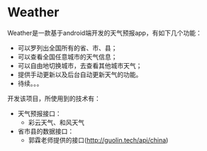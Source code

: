 # Weather
Weather是一款基于android端开发的天气预报app，有如下几个功能：<br>
* 可以罗列出全国所有的省、市、县；<br>
* 可以查看全国任意城市的天气信息；<br>
* 可以自由地切换城市，去查看其他城市天气；<br>
* 提供手动更新以及后台自动更新天气的功能。<br>
* 待续。。。<br>

开发该项目，所使用到的技术有：
* 天气预报接口：<br>
  * 彩云天气、和风天气
* 省市县的数据接口：<br>
  * 郭霖老师提供的接口(http://guolin.tech/api/china)




